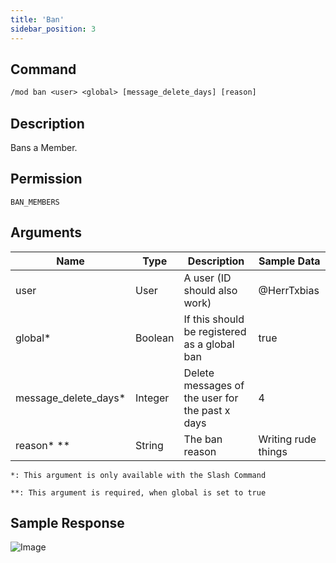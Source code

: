 ```yaml
---
title: 'Ban'
sidebar_position: 3
---
```


## Command
```txt
/mod ban <user> <global> [message_delete_days] [reason]
```

## Description
Bans a Member.

## Permission
`BAN_MEMBERS`

## Arguments
| Name | Type | Description | Sample Data |
| ---- | ---- | ----------- | ----------- |
| user | User | A user (ID should also work) | @HerrTxbias |
| global* | Boolean | If this should be registered as a global ban | true |
| message_delete_days* | Integer | Delete messages of the user for the past x days | 4 |
| reason* ** | String | The ban reason | Writing rude things |
`*: This argument is only available with the Slash Command`

`**: This argument is required, when global is set to true`

## Sample Response
![Image](https://cdn.utilbot.co/2021-05-28_b0cb29be-4a31-47f1-a020-340947540baf.png)
